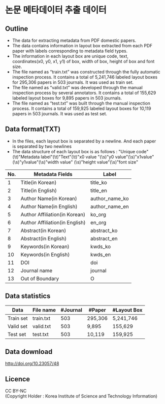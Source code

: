 
# 논문 메타데이터 추출 데이터

## Outline
- The data for extracting metadata from PDF domestic papers.
- The data contains information in layout box extracted from each PDF paper with labels corresponding to metadata field types.
- The information in each layout box are unique code, text, coordinates(x0, y0, x1, y1) of box, width of box, height of box and font size.
- The file named as “train.txt” was constructed through the fully automatic inspection process. It contains a total of 5,241,746 labeled layout boxes for 295,306 papers in 503 journals. It was used as train set.
- The file named as “valid.txt” was developed through the manual inspection process by several annotators. It contains a total of 155,629 labeled layout boxes for 9,895 papers in 503 journals.
- The file named as “test.txt” was built through the manual inspection process. It contains a total of 159,925 labeled layout boxes for 10,119 papers in 503 journals. It was used as test set.

## Data format(TXT)
- In the files, each layout box is separated by a newline. And each paper is separated by two newlines
- The data structure of each layout box is as follows :
  "Unique code"(\t)"Metadata label"(\t)"Text"(\t)"x0 value "(\s)"y0 value"(\s)"x1value"(\s)"y1value"(\s)"width value" (\s)"height value"(\s)"font size"
  
|No.|Metadata Fields|Label|
|--|--|--|
|1|Title(in Korean)|title_ko|
|2|Title(in English)|title_en|
|3|Author Name(in Korean)|author_name_ko|
|4|Author Name(in English)|author_name_en|
|5|Author Affiliation(in Korean)|ko_org|
|6|Author Affiliation(in English)|en_org|
|7|Abstract(in Korean)|abstract_ko|
|8|Abstract(in English)|abstract_en|
|9|Keywords(in Korean)|kwds_ko|
|10|Keywords(in English)|kwds_en|
|11|DOI|doi|
|12|Journal name|journal|
|13|Out of Boundary|O|

## Data statistics
|Data|File name|#Journal|#Paper|#Layout Box|
|--|--|--|--|--|
|Train set|train.txt|503|295,306|5,241,746 |
|Valid set|valid.txt|503|9,895|155,629|
|Test set|test.txt|503|10,119|159,925|


##  Data download
http://doi.org/10.23057/48

## Licence
CC BY-NC
<br>(Copyright Holder : Korea Institute of Science and Technology Information)

